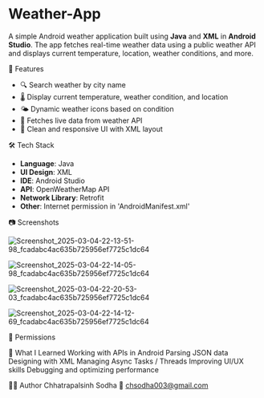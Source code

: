 # Weather-App
A simple Android weather application built using **Java** and **XML** in **Android Studio**. The app fetches real-time weather data using a public weather API and displays current temperature, location, weather conditions, and more.

📱 Features

- 🔍 Search weather by city name
- 🌡️ Display current temperature, weather condition, and location
- 🌤️ Dynamic weather icons based on condition
- 📡 Fetches live data from weather API
- 🧭 Clean and responsive UI with XML layout

🛠️ Tech Stack

- **Language**: Java  
- **UI Design**: XML  
- **IDE**: Android Studio  
- **API**: OpenWeatherMap API
- **Network Library**: Retrofit
- **Other**: Internet permission in 'AndroidManifest.xml'

📷 Screenshots

![Screenshot_2025-03-04-22-13-51-98_fcadabc4ac635b725956ef7725c1dc64](https://github.com/user-attachments/assets/dddd2978-91f4-4634-a8fd-757aa3c869fb)

![Screenshot_2025-03-04-22-14-05-98_fcadabc4ac635b725956ef7725c1dc64](https://github.com/user-attachments/assets/3c4002e0-048e-4362-8302-c448fe7a1677)

![Screenshot_2025-03-04-22-20-53-03_fcadabc4ac635b725956ef7725c1dc64](https://github.com/user-attachments/assets/cd7359c0-2e46-4dc1-b5f9-270f443bb203)

![Screenshot_2025-03-04-22-14-12-69_fcadabc4ac635b725956ef7725c1dc64](https://github.com/user-attachments/assets/bc14e803-aa1e-4bd2-9fe8-edffbe34708b)

📝 Permissions
<uses-permission android:name="android.permission.INTERNET"/>

🧠 What I Learned
Working with APIs in Android
Parsing JSON data
Designing with XML
Managing Async Tasks / Threads
Improving UI/UX skills
Debugging and optimizing performance

🙋‍♂️ Author
Chhatrapalsinh Sodha
📧 chsodha003@gmail.com
